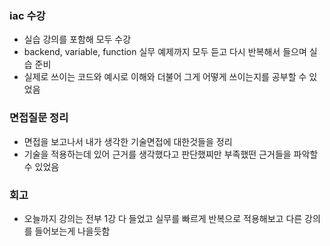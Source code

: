 ### iac 수강

- 실습 강의를 포함해 모두 수강
- backend, variable, function 실무 예제까지 모두 듣고 다시 반복해서 들으며 실습 준비
- 실제로 쓰이는 코드와 예시로 이해와 더불어 그게 어떻게 쓰이는지를 공부할 수 있었음

### 면접질문 정리

- 면접을 보고나서 내가 생각한 기술면접에 대한것들을 정리
- 기술을 적용하는데 있어 근거를 생각했다고 판단했찌만 부족했떤 근거들을 파악할 수 있었음

### 회고

- 오늘까지 강의는 전부 1강 다 들었고 실무를 빠르게 반복으로 적용해보고 다른 강의를 들어보는게 나을듯함
